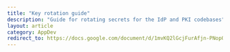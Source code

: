 ```yaml
---
title: "Key rotation guide"
description: "Guide for rotating secrets for the IdP and PKI codebases"
layout: article
category: AppDev
redirect_to: https://docs.google.com/document/d/1mvKQ2lGcjFurAfjn-PNopORHgkamnxpyj8Z4UmGNIi4
---
```

